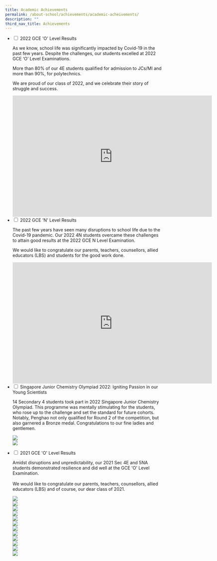 ```yaml
---
title: Academic Achievements
permalink: /about-school/achievements/academic-acheivements/
description: ""
third_nav_title: Achievements
---
```



<ul class="jekyllcodex_accordion">
	
<li>
    <input type="checkbox" id="accordion1">
    <label for="accordion1">2022 GCE 'O' Level Results</label>
<div>
<p>As we know, school life was significantly impacted by Covid-19 in the past few years. Despite the challenges, our students excelled at 2022 GCE ‘O’ Level Examinations.</p>
<p>More than 80% of our 4E students qualified for admission to JCs/MI and more than 90%, for polytechnics.</p>
	<p>We are proud of our class of 2022, and we celebrate their story of struggle and success.</p>
	
<iframe allowfullscreen="true" height="389" width="640" frameborder="0" src="https://docs.google.com/presentation/d/e/2PACX-1vTQuWC_370PJmQf9RlsCIduXT53cuGZ5JNp283pKoz268KDXDp-plPteqHb0GbhBg/embed?start=false&amp;loop=false&amp;delayms=3000"></iframe>

</div>
</li>
	
<li>
    <input type="checkbox" id="accordion2">
    <label for="accordion2">2022 GCE 'N' Level Results</label>
<div>
<p>The past few years have seen many disruptions to school life due to the Covid-19 pandemic. Our 2022 4N students overcame these challenges to attain good results at the 2022 GCE N Level Examination.</p>
<p>We would like to congratulate our parents, teachers, counsellors, allied educators (LBS) and students for the good work done.</p>
		 <iframe src="https://docs.google.com/presentation/d/e/2PACX-1vSC_3VZDNTs-tMUkWgnlUSkRr_RQloXqhWOZsPK2JwAsBk3ruHyAcgo6aqrUqrtEA/embed?start=false&amp;loop=false&amp;delayms=3000" frameborder="0" width="640" height="389" allowfullscreen="true"></iframe>

</div>
</li>
	
	
 <li>
    <input type="checkbox" id="accordion3">
    <label for="accordion3">Singapore Junior Chemistry Olympiad 2022: Igniting Passion in our Young Scientists</label>
<div>
      <p>14 Secondary 4 students took part in 2022 Singapore Junior Chemistry Olympiad. This programme was mentally stimulating for the students, who rose up to the challenge and set the standard for future cohorts. Notably, Penghao not only qualified for Round 2 of the competition, but also garnered a Bronze medal. Congratulations to our fine ladies and gentlemen.</p>
	 <p><img src="/images/Singapore-Junior-Chemistry-Olympiad-2022-Certificate-Presentation-1536x1152.jpg"><br><img src="/images/Singapore-Junior-Chemistry-Olympiad-2022-Participants-Actual-Day-1536x1152.jpg">
    </p>
</div>
</li>
	<li>
    <input type="checkbox" id="accordion4">
    <label for="accordion4">2021 GCE 'O' Level Results</label>
    <div>
      <p>Amidst disruptions and unpredictability, our 2021 Sec 4E and 5NA students demonstrated resilience and did well at the GCE 'O' Level Examination.<br><br>We would like to congratulate our parents, teachers, counsellors, allied educators (LBS) and of course, our dear class of 2021.</p>
	 <p><img src="/images/2021-GCE-O-Level-Results_Slide-1.jpg"><br><img src="/images/2021-GCE-O-Level-Results_Slide-2.jpg"><br><img src="/images/2021-GCE-O-Level-Results_Slide-3.jpg"><br><img src="/images/2021-GCE-O-Level-Results_Slide-4.jpg"><br><img src="/images/2021-GCE-O-Level-Results_Slide-5.jpg"><br><img src="/images/2021-GCE-O-Level-Results_Slide-6.jpg"><br><img src="/images/2021-GCE-O-Level-Results_Slide-7.jpg"><br><img src="/images/2021-GCE-O-Level-Results_Slide-8.jpg"><br><img src="/images/2021-GCE-O-Level-Results_Slide-9.jpg"><br><img src="/images/2021-GCE-O-Level-Results_Slide-10.jpg"><br><img src="/images/2021-GCE-O-Level-Results_Slide-11.jpg"><br><img src="/images/2021-GCE-O-Level-Results_Slide-12.jpg">
    </p>
</div>
</li>
</ul>